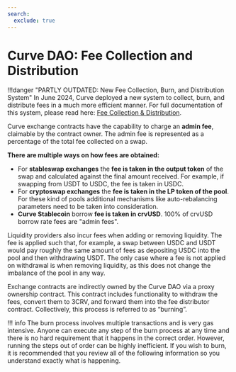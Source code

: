 ```yaml
---
search:
  exclude: true
---
```


<h1>Curve DAO: Fee Collection and Distribution</h1>

!!!danger "PARTLY OUTDATED: New Fee Collection, Burn, and Distribution System"
    In June 2024, Curve deployed a new system to collect, burn, and distribute fees in a much more efficient manner. For full documentation of this system, please read here: [Fee Collection & Distribution](../overview.md).


Curve exchange contracts have the capability to charge an **admin fee**, claimable by the contract owner. The admin fee is represented as a percentage of the total fee collected on a swap.

**There are multiple ways on how fees are obtained:**

- For **stableswap exchanges** the **fee is taken in the output token** of the swap and calculated against the final amount received. For example, if swapping from USDT to USDC, the fee is taken in USDC.
- For **cryptoswap exchanges** the **fee is taken in the LP token of the pool**. For these kind of pools additional mechanisms like auto-rebalancing parameters need to be taken into consideration.
- **Curve Stablecoin** borrow **fee is taken in crvUSD**. 100% of crvUSD borrow rate fees are "admin fees".

Liquidity providers also incur fees when adding or removing liquidity. The fee is applied such that, for example, a swap between USDC and USDT would pay roughly the same amount of fees as depositing USDC into the pool and then withdrawing USDT. The only case where a fee is not applied on withdrawal is when removing liquidity, as this does not change the imbalance of the pool in any way.

Exchange contracts are indirectly owned by the Curve DAO via a proxy ownership contract. This contract includes functionality to withdraw the fees, convert them to 3CRV, and forward them into the fee distributor contract. Collectively, this process is referred to as “burning”.


!!! info
    The burn process involves multiple transactions and is very gas intensive. Anyone can execute any step of the burn process at any time and there is no hard requirement that it happens in the correct order. However, running the steps out of order can be highly inefficient. If you wish to burn, it is recommended that you review all of the following information so you understand exactly what is happening.
